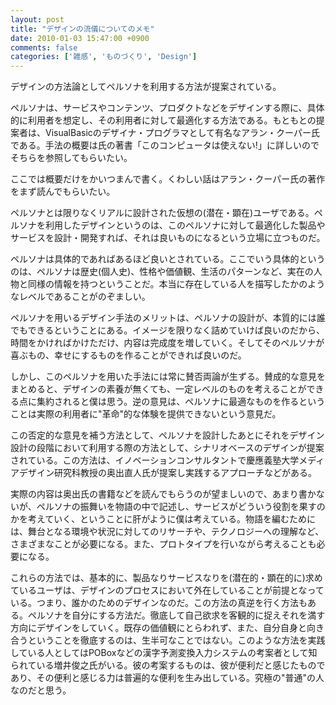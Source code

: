 ```yaml
---
layout: post
title: "デザインの流儀についてのメモ"
date: 2010-01-03 15:47:00 +0900
comments: false
categories: ['雑感', 'ものづくり', 'Design']
---
```

デザインの方法論としてペルソナを利用する方法が提案されている。

ペルソナは、サービスやコンテンツ、プロダクトなどをデザインする際に、具体的に利用者を想定し、その利用者に対して最適化する方法である。もともとの提案者は、VisualBasicのデザイナ・プログラマとして有名なアラン・クーパー氏である。手法の概要は氏の著書「このコンピュータは使えない!」に詳しいのでそちらを参照してもらいたい。

ここでは概要だけをかいつまんで書く。くわしい話はアラン・クーパー氏の著作をまず読んでもらいたい。

ペルソナとは限りなくリアルに設計された仮想の(潜在・顕在)ユーザである。ペルソナを利用したデザインというのは、このペルソナに対して最適化した製品やサービスを設計・開発すれば、それは良いものになるという立場に立つものだ。

ペルソナは具体的であればあるほど良いとされている。ここでいう具体的というのは、ペルソナは歴史(個人史)、性格や価値観、生活のパターンなど、実在の人物と同様の情報を持つということだ。本当に存在している人を描写したかのようなレベルであることがのぞましい。

ペルソナを用いるデザイン手法のメリットは、ペルソナの設計が、本質的には誰でもできるということにある。イメージを限りなく詰めていけば良いのだから、時間をかければかけただけ、内容は完成度を増していく。そしてそのペルソナが喜ぶもの、幸せにするものを作ることができれば良いのだ。

しかし、このペルソナを用いた手法には常に賛否両論が生ずる。賛成的な意見をまとめると、デザインの素養が無くても、一定レベルのものを考えることができる点に集約されると僕は思う。逆の意見は、ペルソナに最適なものを作るということは実際の利用者に"革命"的な体験を提供できないという意見だ。

この否定的な意見を補う方法として、ペルソナを設計したあとにそれをデザイン設計の段階において利用する際の方法として、シナリオベースのデザインが提案されている。この方法は、イノベーションコンサルタントで慶應義塾大学メディアデザイン研究科教授の奥出直人氏が提案し実践するアプローチなどがある。

実際の内容は奥出氏の書籍などを読んでもらうのが望ましいので、あまり書かないが、ペルソナの振舞いを物語の中で記述し、サービスがどういう役割を果すのかを考えていく、ということに肝がように僕は考えている。物語を編むためには、舞台となる環境や状況に対してのリサーチや、テクノロジーへの理解など、さまざまなことが必要になる。また、プロトタイプを行いながら考えることも必要になる。

これらの方法では、基本的に、製品なりサービスなりを(潜在的・顕在的に)求めているユーザは、デザインのプロセスにおいて外在していることが前提となっている。つまり、誰かのためのデザインなのだ。この方法の真逆を行く方法もある。ペルソナを自分にする方法だ。徹底して自己欲求を客観的に捉えそれを満す方向にデザインをしていく。既存の価値観にとらわれず、また、自分自身と向き合うということを徹底するのは、生半可なことではない。このような方法を実践している人としてはPOBoxなどの漢字予測変換入力システムの考案者として知られている増井俊之氏がいる。彼の考案するものは、彼が便利だと感じたものであり、その便利と感じる力は普遍的な便利を生み出している。究極の"普通"の人なのだと思う。